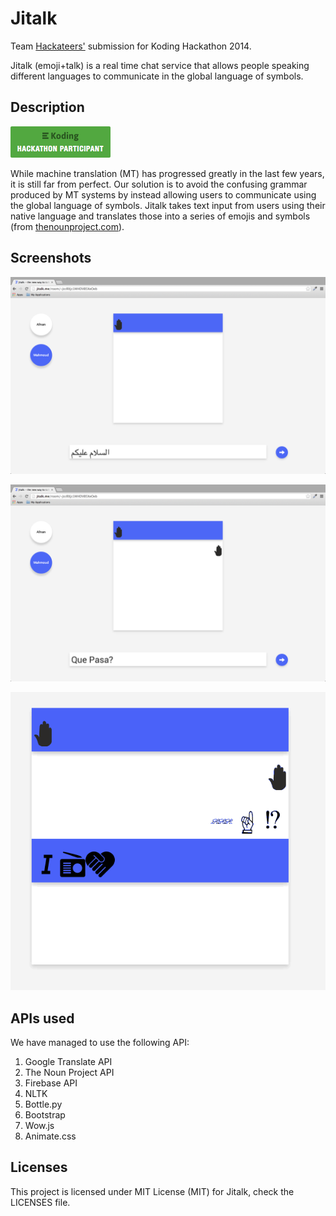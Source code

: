 # Jitalk
Team [Hackateers'](https://github.com/koding/global.hackathon/blob/master/Teams/Hackateers/ABOUT.md) submission for Koding Hackathon 2014.

Jitalk (emoji+talk) is a real time chat service that allows people
speaking different languages to communicate in the global language of symbols.

## Description
[![Koding Hackathon](/images/badge.png?raw=true "Koding Hackathon")](https://koding.com/Hackathon)

While machine translation (MT) has progressed greatly in the last few years, it is still far from perfect.
Our solution is to avoid the confusing grammar produced by MT systems by instead allowing users to communicate using the global language of symbols.
Jitalk takes text input from users using their native language and translates those into a series of emojis and symbols (from [thenounproject.com](http://thenounproject.com)).

## Screenshots
![Koding Hackathon](/images/screenshot_arabic.png?raw=true "Screenshot 1")

![Koding Hackathon](/images/screenshot_spanish.png?raw=true "Screenshot 2")

![Koding Hackathon](/images/chatbox.gif?raw=true "Chatbox")

## APIs used
We have managed to use the following API:
	
1. Google Translate API
2. The Noun Project API
3. Firebase API
4. NLTK
5. Bottle.py
6. Bootstrap
7. Wow.js
8. Animate.css

## Licenses
This project is licensed under MIT License (MIT) for Jitalk, check the LICENSES file. 

